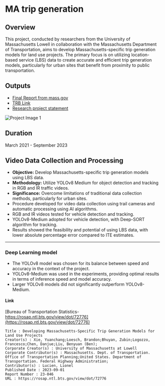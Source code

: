 # MA trip generation

## Overview
This project, conducted by researchers from the University of Massachusetts Lowell in collaboration with the Massachusetts Department of Transportation, aims to develop Massachusetts-specific trip generation models for land use projects. The primary focus is on utilizing location-based service (LBS) data to create accurate and efficient trip generation models, particularly for urban sites that benefit from proximity to public transportation.

## Outputs
- [Final Report from mass.gov](https://www.mass.gov/doc/developing-massachusetts-specific-trip-generation-models-for-land-use-projects-final-report/download)
- [TRB Link](https://rip.trb.org/view/1851848)
- [Research project statement](https://www.umasstransportationcenter.org/images/umtc/2021ResearchProjectStatements/Developing%20Massachusetts%20Specific%20Trip%20Generation%20Rates%20for%20Land%20Use%20Projects%20-%20Project%20Statement.pdf)

![Project Image 1](images/img1.png)

## Duration
March 2021 - September 2023

## Video Data Collection and Processing
- **Objective:** Develop Massachusetts-specific trip generation models using LBS data.
- **Methodology:** Utilize YOLOv8 Medium for object detection and tracking in RGB and IR traffic videos.
- **Significance:** Overcome limitations of traditional data collection methods, particularly for urban sites.
- Procedure developed for video data collection using trail cameras and automatic processing using AI algorithms.
- RGB and IR videos tested for vehicle detection and tracking.
- YOLOv8-Medium adopted for vehicle detection, with Deep-SORT algorithm for tracking.
- Results showed the feasibility and potential of using LBS data, with lower absolute percentage error compared to ITE estimates.

---

### Deep Learning model
- The YOLOv8 model was chosen for its balance between speed and accuracy in the context of the project.
- YOLOv8-Medium was used in the experiments, providing optimal results in terms of inference speed and model accuracy.
- Larger YOLOv8 models did not significantly outperform YOLOv8-Medium.

#### Link
[Bureau of Transportation Statistics- https://rosap.ntl.bts.gov/view/dot/72776](https://rosap.ntl.bts.gov/view/dot/72776)

```
Title : Developing Massachusetts-Specific Trip Generation Models for Land Use Projects
Creator(s) : Xie, Yuanchang;Loesch, Brandon;Bhuyan, Zubin;Logozzo, Francesco;Chen, Danjue;Liu, Benyuan (Ben);
Corporate Creator(s) : University of Massachusetts at Lowell
Corporate Contributor(s) : Massachusetts. Dept. of Transportation. Office of Transportation Planning;United States. Department of Transportation. Federal Highway Administration;
Contributor(s) : Lucien, Lionel
Published Date : 2023-09-01
Report Number : 23-046
URL : https://rosap.ntl.bts.gov/view/dot/72776
```
